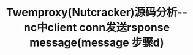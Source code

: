 ---
layout: post
title: Twemproxy(Nutcracker)源码分析--nc中client conn发送rsponse message(message 步骤d)
category: blog
---